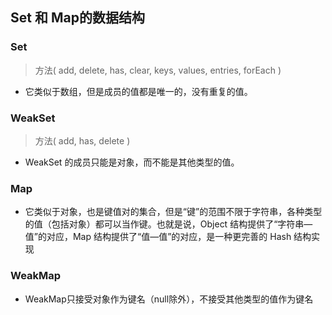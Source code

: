 

## Set 和 Map的数据结构
### Set
> 方法( add, delete, has, clear, keys, values, entries, forEach )
* 它类似于数组，但是成员的值都是唯一的，没有重复的值。
### WeakSet
> 方法( add, has, delete )
* WeakSet 的成员只能是对象，而不能是其他类型的值。
### Map 

* 它类似于对象，也是键值对的集合，但是“键”的范围不限于字符串，各种类型的值（包括对象）都可以当作键。也就是说，Object 结构提供了“字符串—值”的对应，Map 结构提供了“值—值”的对应，是一种更完善的 Hash 结构实现

### WeakMap
* WeakMap只接受对象作为键名（null除外），不接受其他类型的值作为键名